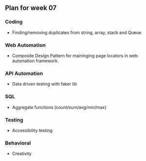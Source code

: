## Plan for week 07 ##

### Coding
- Finding/removing duplicates from string, array, stack and Queue

### Web Automation
- Composite Design Pattern for maininging page locators in web automation framework.  

### API Automation
- Data driven testing with faker lib

### SQL
- Aggregate functions (count/sum/avg/min/max)

### Testing
- Accessibility testing

### Behavioral
- Creativity
